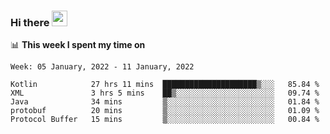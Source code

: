 ### Hi there <a href="https://www.gautamkrishnar.com/"><img src="https://media.giphy.com/media/hvRJCLFzcasrR4ia7z/giphy.gif" width="25px"></a>

📊 **This week I spent my time on**

<!--START_SECTION:waka-->
```text
Week: 05 January, 2022 - 11 January, 2022

Kotlin            27 hrs 11 mins  █████████████████████▒░░░   85.84 % 
XML               3 hrs 5 mins    ██▒░░░░░░░░░░░░░░░░░░░░░░   09.74 % 
Java              34 mins         ▒░░░░░░░░░░░░░░░░░░░░░░░░   01.84 % 
protobuf          20 mins         ▒░░░░░░░░░░░░░░░░░░░░░░░░   01.09 % 
Protocol Buffer   15 mins         ▒░░░░░░░░░░░░░░░░░░░░░░░░   00.84 % 
```
<!--END_SECTION:waka-->
